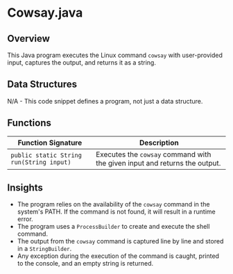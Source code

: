 # Cowsay.java

## Overview
This Java program executes the Linux command `cowsay` with user-provided input, captures the output, and returns it as a string.

## Data Structures
N/A - This code snippet defines a program, not just a data structure.

## Functions

| Function Signature | Description |
|---|---|
| `public static String run(String input)` | Executes the `cowsay` command with the given input and returns the output. |

## Insights
- The program relies on the availability of the `cowsay` command in the system's PATH. If the command is not found, it will result in a runtime error.
- The program uses a `ProcessBuilder` to create and execute the shell command.
- The output from the `cowsay` command is captured line by line and stored in a `StringBuilder`.
- Any exception during the execution of the command is caught, printed to the console, and an empty string is returned. 

